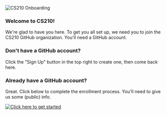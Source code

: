 ![CS210 Onboarding](http://i.imgur.com/9UIjs0h.jpg)

### Welcome to CS210!

We're glad to have you here. To get you all set up, we need you to join the CS210 GitHub organization. You'll need a GitHub account.

### Don't have a GitHub account?

Click the "Sign Up" button in the top right to create one, then come back here.

### Already have a GitHub account?

Great. Click below to complete the enrollment process. You'll need to give us some (public) info.

[![Click here to get started](http://i.imgur.com/FlH4Uav.jpg)](https://github.com/cs210/Onboarding/issues/new?labels=enroll&title=Enrollment+request&body=%23%23+Enrollment+request%0A**Full+name:**+here%0A**Stanford+email:**+here%0A**Favorite+animal%3F**+here%0A+**Favorite+animated+movie%3F**+here)